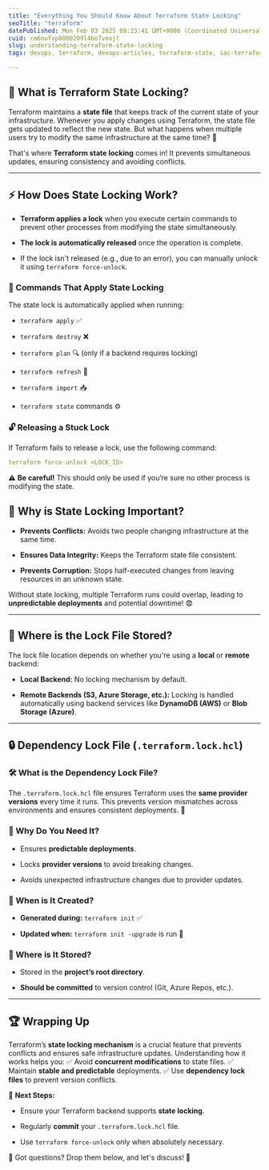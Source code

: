 ```yaml
---
title: "Everything You Should Know About Terraform State Locking"
seoTitle: "terraform"
datePublished: Mon Feb 03 2025 09:23:41 GMT+0000 (Coordinated Universal Time)
cuid: cm6oufvp8000209l4bo7veojt
slug: understanding-terraform-state-locking
tags: devops, terraform, devops-articles, terraform-state, iac-terraform-devops-aws

---
```


## 🚀 What is Terraform State Locking?

Terraform maintains a **state file** that keeps track of the current state of your infrastructure. Whenever you apply changes using Terraform, the state file gets updated to reflect the new state. But what happens when multiple users try to modify the same infrastructure at the same time? 🤔

That's where **Terraform state locking** comes in! It prevents simultaneous updates, ensuring consistency and avoiding conflicts.

---

## ⚡ How Does State Locking Work?

* **Terraform applies a lock** when you execute certain commands to prevent other processes from modifying the state simultaneously.
    
* **The lock is automatically released** once the operation is complete.
    
* If the lock isn't released (e.g., due to an error), you can manually unlock it using `terraform force-unlock`.
    

### 🔧 Commands That Apply State Locking

The state lock is automatically applied when running:

* `terraform apply` ✅
    
* `terraform destroy` ❌
    
* `terraform plan` 🔍 (only if a backend requires locking)
    
* `terraform refresh` 🔄
    
* `terraform import` 📥
    
* `terraform state` commands ⚙️
    

### 🔓 Releasing a Stuck Lock

If Terraform fails to release a lock, use the following command:

```yaml
terraform force-unlock <LOCK_ID>
```

⚠️ **Be careful!** This should only be used if you’re sure no other process is modifying the state.

## 🚨 Why is State Locking Important?

* **Prevents Conflicts:** Avoids two people changing infrastructure at the same time.
    
* **Ensures Data Integrity:** Keeps the Terraform state file consistent.
    
* **Prevents Corruption:** Stops half-executed changes from leaving resources in an unknown state.
    

Without state locking, multiple Terraform runs could overlap, leading to **unpredictable deployments** and potential downtime! 😨

---

## 📍 Where is the Lock File Stored?

The lock file location depends on whether you're using a **local** or **remote** backend:

* **Local Backend:** No locking mechanism by default.
    
* **Remote Backends (S3, Azure Storage, etc.):** Locking is handled automatically using backend services like **DynamoDB (AWS)** or **Blob Storage (Azure)**.
    

---

## 🔒 Dependency Lock File (`.terraform.lock.hcl`)

### 🛠️ What is the Dependency Lock File?

The `.terraform.lock.hcl` file ensures Terraform uses the **same provider versions** every time it runs. This prevents version mismatches across environments and ensures consistent deployments. 🔄

### 🎯 Why Do You Need It?

* Ensures **predictable deployments**.
    
* Locks **provider versions** to avoid breaking changes.
    
* Avoids unexpected infrastructure changes due to provider updates.
    

### 📌 When is It Created?

* **Generated during:** `terraform init` ✅
    
* **Updated when:** `terraform init -upgrade` is run 🔄
    

### 📂 Where is It Stored?

* Stored in the **project’s root directory**.
    
* **Should be committed** to version control (Git, Azure Repos, etc.).
    

---

## 🏆 Wrapping Up

Terraform’s **state locking mechanism** is a crucial feature that prevents conflicts and ensures safe infrastructure updates. Understanding how it works helps you: ✅ Avoid **concurrent modifications** to state files. ✅ Maintain **stable and predictable** deployments. ✅ Use **dependency lock files** to prevent version conflicts.

🌟 **Next Steps:**

* Ensure your Terraform backend supports **state locking**.
    
* Regularly **commit** your `.terraform.lock.hcl` file.
    
* Use `terraform force-unlock` only when absolutely necessary.
    

💬 Got questions? Drop them below, and let's discuss! 🚀